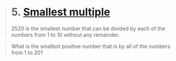 > # 5. [Smallest multiple](https://projecteuler.net/problem=5)
> 2520 is the smallest number that can be divided by each of the numbers from 1 to 10 without any remainder.

> What is the smallest positive number that is  by all of the numbers from 1 to 20?
